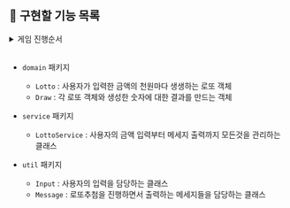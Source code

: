 ## 🎯 구현할 기능 목록

<details>
    <summary>게임 진행순서</summary>
    <div markdown="1">

1. `구입금액을 입력해 주세요.`
    - 로또 구입 금액을 입력
        - ex) `14000`
    - 1000원 단위로 떨어져야 하며 그렇지 않을시 `IllegalArgumentException`
    - <u>사용자의 입력을 받은 후 공백 출력</u>

<br>

2. `__개를 구매했습니다.`
    - 결과값은 `구입금액/1000`
    - 로또번호를 `(구입금액/1000)`번 생성 및 출력
        - ex) `[8, 21, 23, 41, 42, 43] `
    - 로또 번호의 숫자 범위는 1~45까지이다.
    - 1개의 로또를 발행할 때 중복되지 않는 6개의 숫자를 뽑는다.
    - <u>로또 번호를 모두 출력한 다음 공백 출력</u>

<br>

3. `당첨 번호를 입력해 주세요.`    
    - 서로 다른 6개의 숫자를 쉽표와 함께 입력
        - ex) `1,2,3,4,5,6`
    - <u>사용자의 입력을 받은 후 공백 출력</u>

<br>
 
4. `보너스 번호를 입력해 주세요.`
    - 당첨 번호와 중복되지 않는 번호를 추가로 입력
        - ex) `7`
   - <u>사용자의 입력을 받은 후 공백 출력</u>

<br>

5. `당첨 통계`
    - 다음줄에 `---` 를 출력
    - 그리고 다음줄에 당첨 내역을 출력
    
        ```
        3개 일치 (5,000원) - _개
        4개 일치 (50,000원) - _개
        5개 일치 (1,500,000원) - _개
        5개 일치, 보너스 볼 일치 (30,000,000원) - _개
        6개 일치 (2,000,000,000원) - _개
        ```
        - 생성한 로또 번호와 입력값을 비교하여 해당하는 일치 번호갯수 줄의 `_` 부분에 넣어서 출력

<br>

6. `총 수익률은 __%입니다.`
    - 수익률은 `당첨금액 / 구매금액` 의 결과값을 소수점 둘째 자리에서 반올림

<br>

- 입력값 에러 발생 시 `IllegalArgumentException` 와 함께 에러 문구를 출력
    - ex) `[ERROR] 로또 번호는 1부터 45 사이의 숫자여야 합니다.`
    - 에러 문구는 항상 "[ERROR]" 로 시작
    


<br>

- 게임 전체 메세지 출력 예시
   ```
   구입금액을 입력해 주세요.
   8000
   
   8개를 구매했습니다.
   [8, 21, 23, 41, 42, 43]
   [3, 5, 11, 16, 32, 38]
   [7, 11, 16, 35, 36, 44]
   [1, 8, 11, 31, 41, 42]
   [13, 14, 16, 38, 42, 45]
   [7, 11, 30, 40, 42, 43]
   [2, 13, 22, 32, 38, 45]
   [1, 3, 5, 14, 22, 45]
   
   당첨 번호를 입력해 주세요.
   1,2,3,4,5,6
   
   보너스 번호를 입력해 주세요.
   7
   
   당첨 통계
   ---
   3개 일치 (5,000원) - 1개
   4개 일치 (50,000원) - 0개
   5개 일치 (1,500,000원) - 0개
   5개 일치, 보너스 볼 일치 (30,000,000원) - 0개
   6개 일치 (2,000,000,000원) - 0개
   총 수익률은 62.5%입니다.
   ```

    </div>

</details>

<br>

- `domain` 패키지
   - `Lotto` : 사용자가 입력한 금액의 천원마다 생생하는 로또 객체 
   - `Draw` : 각 로또 객체와 생성한 숫자에 대한 결과를 만드는 객체


- `service` 패키지
   - `LottoService` : 사용자의 금액 입력부터 메세지 출력까지 모든것을 관리하는 클래스
   

- `util` 패키지
   - `Input` : 사용자의 입력을 담당하는 클래스
   - `Message` : 로또추첨을 진행하면서 출력하는 메세지들을 담당하는 클래스


<br>